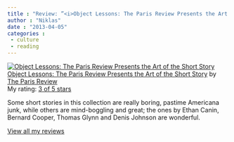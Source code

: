 ```yaml
---
title : "Review: ”<i>Object Lessons: The Paris Review Presents the Art of the Short Story</i>”"
author : "Niklas"
date : "2013-04-05"
categories : 
 - culture
 - reading
---
```


[![Object Lessons: The Paris Review Presents the Art of the Short Story](http://d.gr-assets.com/books/1363435403m/13167173.jpg)](http://www.goodreads.com/book/show/13167173-object-lessons)[Object Lessons: The Paris Review Presents the Art of the Short Story](http://www.goodreads.com/book/show/13167173-object-lessons) by [The Paris Review](http://www.goodreads.com/author/show/7373.The_Paris_Review)  
My rating: [3 of 5 stars](http://www.goodreads.com/review/show/425568595)  
  
Some short stories in this collection are really boring, pastime Americana junk, while others are mind-boggling and great; the ones by Ethan Canin, Bernard Cooper, Thomas Glynn and Denis Johnson are wonderful.  
  
[View all my reviews](http://www.goodreads.com/review/list/2106358-niklas-pivic)
